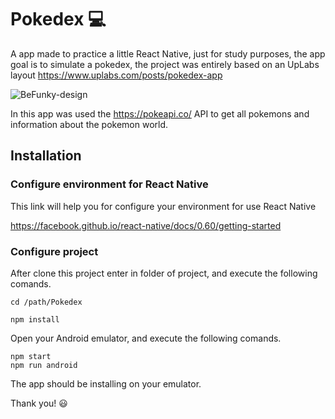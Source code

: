 # Pokedex :computer:
A app made to practice a little React Native, just for study purposes, the app goal is to simulate a pokedex, the project was entirely based on an UpLabs layout https://www.uplabs.com/posts/pokedex-app

![BeFunky-design](https://user-images.githubusercontent.com/18661500/66158315-ad5ede00-e5f3-11e9-9426-a8981e600782.jpg)

In this app was used the https://pokeapi.co/ API to get all pokemons and information about the pokemon world.

## Installation

### Configure environment for React Native

This link will help you for configure your environment for use React Native

https://facebook.github.io/react-native/docs/0.60/getting-started


### Configure project

After clone this project enter in folder of project, and execute the following comands.

```
cd /path/Pokedex

npm install
```

Open your Android emulator, and execute the following comands.

```
npm start
npm run android
```

The app should be installing on your emulator.

Thank you! :smiley:	
